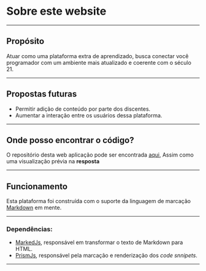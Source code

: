 # Sobre este website
___
## **Propósito**
Atuar como uma plataforma extra de aprendizado, busca conectar você programador com um ambiente mais atualizado e coerente com o século 21.

___
## **Propostas futuras**
* Permitir adição de conteúdo por parte dos discentes.
* Aumentar a interação entre os usuários dessa plataforma.

___
## **Onde posso encontrar o código?**
O repositório desta web aplicação pode ser encontrada [aqui](https://github.com/RafaelFariasUTFPR/Exercicios), Assim como uma visualização prévia na **resposta**

___
## **Funcionamento**
Esta plataforma foi construída com o suporte da linguagem de marcação [Markdown](https://www.markdownguide.org/) em mente.

___
### Dependências:
* [MarkedJs](https://marked.js.org/), responsável em transformar o texto de Markdown para HTML.
* [PrismJs](https://prismjs.com/), responsável pela marcação e renderização dos *code snnipets*.
___